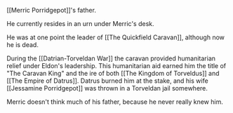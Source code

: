 [[Merric Porridgepot]]'s father.

He currently resides in an urn under Merric's desk.

He was at one point the leader of [[The Quickfield Caravan]], although now he is dead.

During the [[Datrian-Torveldan War]] the caravan provided humanitarian relief under Eldon's leadership. This humanitarian aid earned him the title of "The Caravan King" and the ire of both [[The Kingdom of Torveldus]] and [[The Empire of Datrus]]. Datrus burned him at the stake, and his wife [[Jessamine Porridgepot]] was thrown in a Torveldan jail somewhere.

Merric doesn't think much of his father, because he never really knew him.

